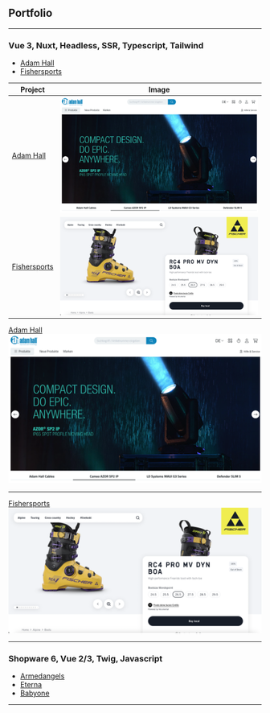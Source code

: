 ## Portfolio

---

### Vue 3, Nuxt, Headless, SSR, Typescript, Tailwind

- [Adam Hall](/portfolio/projects/adamhall)
- [Fishersports](/portfolio/projects/fishersports)

| Project                                          | Image                                     |
|--------------------------------------------------|-------------------------------------------|
| [Adam Hall](/portfolio/projects/adamhall)        | <img src="images/adamhall/home.png"/>     |
| [Fishersports](/portfolio/projects/fishersports) | <img src="images/fishersports/home.png"/> |

[Adam Hall](/portfolio/projects/adamhall)
<img src="images/adamhall/home.png"/>

---
[Fishersports](/portfolio/projects/fishersports)
<img src="images/fishersports/home.png"/>

---

### Shopware 6, Vue 2/3, Twig, Javascript

- [Armedangels](/portfolio/projects/armedangels)
- [Eterna](/portfolio/projects/eterna)
- [Babyone](/portfolio/projects/babyone)

---
